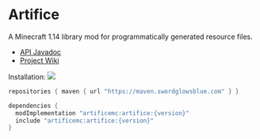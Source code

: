 # Artifice

A Minecraft 1.14 library mod for programmatically generated resource files.

- [API Javadoc](https://htmlpreview.github.io/?https://github.com/artificemc/artifice/blob/master/doc/index.html)
- [Project Wiki](https://github.com/swordglowsblue/artifice/wiki)

Installation: 
[![](https://img.shields.io/github/v/release/artificemc/artifice)](https://github.com/artificemc/artifice/releases)
```gradle
repositories { maven { url "https://maven.swordglowsblue.com" } }

dependencies {
  modImplementation "artificemc:artifice:{version}"
  include "artificemc:artifice:{version}"
}
```
